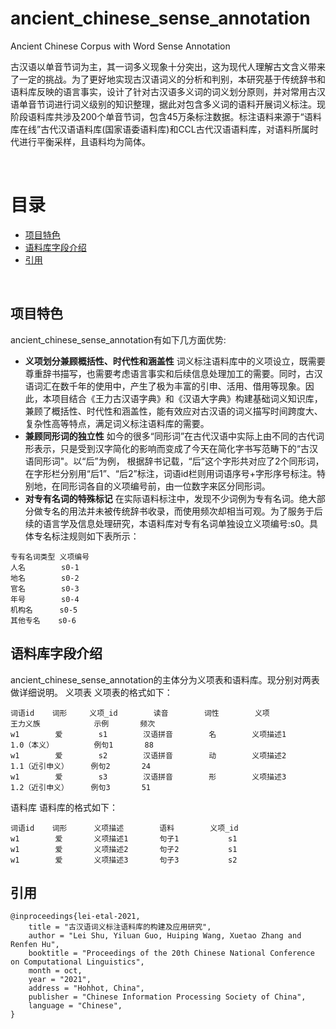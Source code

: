# ancient_chinese_sense_annotation
Ancient Chinese Corpus with Word Sense Annotation

古汉语以单音节词为主，其一词多义现象十分突出，这为现代人理解古文含义带来了一定的挑战。为了更好地实现古汉语词义的分析和判别，本研究基于传统辞书和语料库反映的语言事实，设计了针对古汉语多义词的词义划分原则，并对常用古汉语单音节词进行词义级别的知识整理，据此对包含多义词的语料开展词义标注。现阶段语料库共涉及200个单音节词，包含45万条标注数据。标注语料来源于“语料库在线”古代汉语语料库(国家语委语料库)和CCL古代汉语语料库，对语料所属时代进行平衡采样，且语料均为简体。

<br>

目录
=================
  * [项目特色](#项目特色)
  * [语料库字段介绍](#语料库字段介绍)
  * [引用](#引用)


<br/>

## 项目特色
ancient_chinese_sense_annotation有如下几方面优势:
- __义项划分兼顾概括性、时代性和涵盖性__ 词义标注语料库中的义项设立，既需要尊重辞书描写，也需要考虑语言事实和后续信息处理加工的需要。同时，古汉语词汇在数千年的使用中，产生了极为丰富的引申、活用、借用等现象。因此，本项目结合《王力古汉语字典》和《汉语大字典》构建基础词义知识库，兼顾了概括性、时代性和涵盖性，能有效应对古汉语的词义描写时间跨度大、复杂性高等特点，满足词义标注语料库的需要。
- __兼顾同形词的独立性__  如今的很多“同形词”在古代汉语中实际上由不同的古代词形表示，只是受到汉字简化的影响而变成了今天在简化字书写范畴下的“古汉语同形词"。以“后”为例， 根据辞书记载，“后”这个字形共对应了2个同形词，在字形栏分别用“后1”、“后2”标注，词语id栏则用词语序号+字形序号标注。特别地，在同形词各自的义项编号前，由一位数字来区分同形词。
- __对专有名词的特殊标记__ 在实际语料标注中，发现不少词例为专有名词。绝大部分做专名的用法并未被传统辞书收录，而使用频次却相当可观。为了服务于后续的语言学及信息处理研究，本语料库对专有名词单独设立义项编号:s0。具体专名标注规则如下表所示：
```
专有名词类型 义项编号 
人名        s0-1
地名        s0-2 
官名        s0-3 
年号        s0-4
机构名      s0-5 
其他专名    s0-6
```

## 语料库字段介绍
ancient_chinese_sense_annotation的主体分为义项表和语料库。现分别对两表做详细说明。
义项表
义项表的格式如下：
```
词语id    词形     义项_id        读音        词性        义项           王力义族            示例       频次
w1        爱        s1        汉语拼音        名        义项描述1        1.0（本义）         例句1       88
w1        爱        s2        汉语拼音        动        义项描述2        1.1（近引申义）     例句2       24   
w1        爱        s3        汉语拼音        形        义项描述3        1.2（近引申义）     例句3       51 
```

语料库
语料库的格式如下：
```
词语id    词形      义项描述        语料        义项_id 
w1        爱       义项描述1       句子1           s1  
w1        爱       义项描述2       句子2           s1
w1        爱       义项描述3       句子3           s2
```


## 引用
```
@inproceedings{lei-etal-2021,
    title = "古汉语词义标注语料库的构建及应用研究",
    author = "Lei Shu, Yiluan Guo, Huiping Wang, Xuetao Zhang and Renfen Hu",
    booktitle = "Proceedings of the 20th Chinese National Conference on Computational Linguistics",
    month = oct,
    year = "2021",
    address = "Hohhot, China",
    publisher = "Chinese Information Processing Society of China",
    language = "Chinese",
}
```
